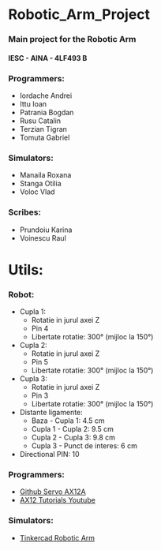 # Robotic_Arm_Project
### Main project for the Robotic Arm
#### 	IESC - AINA - 4LF493 B
	
### Programmers:
 - Iordache Andrei
 - Ittu Ioan
 - Patrania Bogdan
 - Rusu Catalin
 - Terzian Tigran
 - Tomuta Gabriel

### Simulators:
 - Manaila Roxana
 - Stanga Otilia
 - Voloc Vlad
 
### Scribes:
 - Prundoiu Karina
 - Voinescu Raul

# Utils:
### Robot:
 - Cupla 1:
 	- Rotatie in jurul axei Z
	- Pin 4
	- Libertate rotatie: 300° (mijloc la 150°)
 - Cupla 2:
 	- Rotatie in jurul axei Z
	- Pin 5
	- Libertate rotatie: 300° (mijloc la 150°)
 - Cupla 3:
 	- Rotatie in jurul axei Z
	- Pin 3
	- Libertate rotatie: 300° (mijloc la 150°)
 - Distante ligamente:
 	- Baza - Cupla 1: 4.5 cm
	- Cupla 1 - Cupla 2: 9.5 cm
	- Cupla 2 - Cupla 3: 9.8 cm
	- Cupla 3 - Punct de interes: 6 cm
 - Directional PIN: 10
 
### Programmers:
 - [Github Servo AX12A](https://github.com/jumejume1/AX-12A-servo-library)
 - [AX12 Tutorials Youtube](https://www.youtube.com/playlist?list=PLnZCCNiygoBOkl_U2ZPKhkiyMjctnkFQf)
 
### Simulators:
 - [Tinkercad Robotic Arm](https://www.youtube.com/watch?v=fClGk_mnjMA)
